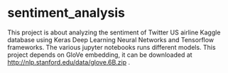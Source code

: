 # sentiment_analysis
This project is about analyzing the sentiment of Twitter US airline Kaggle database using Keras Deep Learning Neural Networks and Tensorflow frameworks. The various jupyter notebooks runs different models. This project depends on GloVe embedding, it can be downloaded at http://nlp.stanford.edu/data/glove.6B.zip . 
